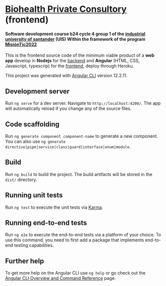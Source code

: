 # [Biohealth Private Consultory](https://github.com/DLesmes/biohealth_frontend/blob/main/README.md) (frontend)
#### Software development course b24 cycle 4 group 1 of the [industrial university of santander](https://lms.uis.edu.co/) (UIS) Within the framework of the program [MisiónTic2022](https://www.misiontic2022.gov.co/portal/)

This is the frontend source code of the minimum viable product of a **web app** develop in **Nodejs** for the [backend](https://github.com/DLesmes/biohealth_backend/blob/main/README.md) and **Angular** (HTML, CSS, Javascript, typescrip) for the [frontend](https://github.com/DLesmes/biohealth_frontend/blob/main/README.md), deploy through Heroku.

This project was generated with [Angular CLI](https://github.com/angular/angular-cli) version 12.2.11.

## Development server

Run `ng serve` for a dev server. Navigate to `http://localhost:4200/`. The app will automatically reload if you change any of the source files.

## Code scaffolding

Run `ng generate component component-name` to generate a new component. You can also use `ng generate directive|pipe|service|class|guard|interface|enum|module`.

## Build

Run `ng build` to build the project. The build artifacts will be stored in the `dist/` directory.

## Running unit tests

Run `ng test` to execute the unit tests via [Karma](https://karma-runner.github.io).

## Running end-to-end tests

Run `ng e2e` to execute the end-to-end tests via a platform of your choice. To use this command, you need to first add a package that implements end-to-end testing capabilities.

## Further help

To get more help on the Angular CLI use `ng help` or go check out the [Angular CLI Overview and Command Reference](https://angular.io/cli) page.

